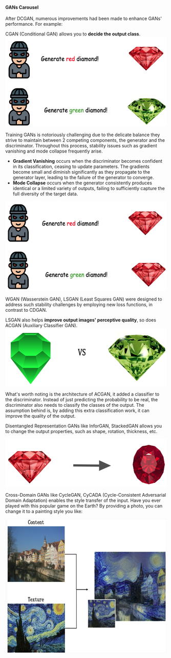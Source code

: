 #### GANs Carousel

After DCGAN, numerous improvements had been made to enhance GANs' performance. For example:

CGAN (Conditional GAN) allows you to <b>decide the output class</b>.
<img src="https://github.com/lady-h-world/My_Garden/blob/main/images/Secret_Guest_images/exp_cgan.png" width="560" height="280" />

Training GANs is notoriously challenging due to the delicate balance they strive to maintain between 2 competing components, the generator and the discriminator. Throughout this process, stability issues such as gradient vanishing and mode collapse frequently arise.
* <b>Gradient Vanishing</b> occurs when the discriminator becomes confident in its classification, ceasing to update parameters. The gradients become small and diminish significantly as they propagate to the generator layer, leading to the failure of the generator to converge.
* <b>Mode Collapse</b> occurs when the generator consistently produces identical or a limited variety of outputs, failing to sufficiently capture the full diversity of the target data.
<img src="https://github.com/lady-h-world/My_Garden/blob/main/images/Secret_Guest_images/exp_mode_collapse.png" width="560" height="280" />

WGAN (Wasserstein GAN), LSGAN (Least Squares GAN) were designed to address such stability challenges by employing new loss functions, in contrast to CDGAN.

LSGAN also helps <b>improve output images' perceptive quality</b>, so does ACGAN (Auxiliary Classifier GAN).
<img src="https://github.com/lady-h-world/My_Garden/blob/main/images/Secret_Guest_images/exp_perceptive.png" width="560" height="180" />

What's worth noting is the architecture of ACGAN, it added a classifier to the discriminator. Instead of just predicting the probability to be real, the discriminator also needs to classify the classes of the output. The assumption behind is, by adding this extra classification work, it can improve the quality of the output. 

Disentangled Representation GANs like InforGAN, StackedGAN allows you to change the output properties, such as shape, rotation, thickness, etc.

<img src="https://github.com/lady-h-world/My_Garden/blob/main/images/Secret_Guest_images/exp_properties.png" width="560" height="150" />

Cross-Domain GANs like CycleGAN, CyCADA (Cycle-Consistent Adversarial Domain Adaptation) enables the style transfer of the input. Have you ever played with this popular game on the Earth? By providing a photo, you can change it to a painting style you like:

<img src="https://github.com/lady-h-world/My_Garden/blob/main/images/Secret_Guest_images/exp_style_transfer.png" width="671" height="421" />
